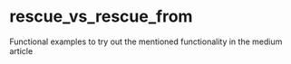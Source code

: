 # rescue_vs_rescue_from
Functional examples to try out the mentioned functionality in the medium article
